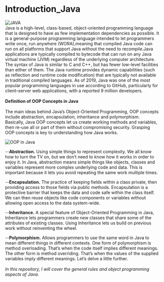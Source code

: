 # Introduction_Java
![JAVA](https://mebee.info/wp-content/uploads/2019/08/os-x-install-java-title.jpg)<br/>
Java is a high-level, class-based, object-oriented programming language that is designed to have as few implementation dependencies as possible. It is a general-purpose programming language intended to let programmers write once,
run anywhere (WORA),meaning that compiled Java code can run on all platforms that support Java without the need to recompile.Java applications are typically compiled to bytecode that can run on any Java virtual machine (JVM) regardless of the underlying computer architecture. The syntax of Java is similar to C and C++, but has fewer low-level facilities than either of them. The Java runtime provides dynamic capabilities (such as reflection and runtime code modification) that are typically not available in traditional compiled languages. As of 2019, 
Java was one of the most popular programming languages in use according to GitHub, particularly for client–server web applications, with a reported 9 million developers.<br/>
<br/>**Definition of OOP Concepts in Java**<br/><br/>
The main ideas behind Java’s Object-Oriented Programming, OOP concepts include abstraction, encapsulation, inheritance and polymorphism. Basically, Java OOP concepts let us create working methods and variables, 
then re-use all or part of them without compromising security. Grasping OOP concepts is key to understanding how Java works.

![OOP in Java](https://www.kerokod.com/wp-content/uploads/2020/05/Ek-A%C3%A7%C4%B1klama-2020-05-23-123809.png)

--**Abstraction.** Using simple things to represent complexity. We all know how to turn the TV on, but we don’t need to know how it works in order to enjoy it. 
In Java, abstraction means simple things like objects, classes and variables represent more complex underlying code and data. 
This is important because it lets you avoid repeating the same work multiple times.

--**Encapsulation.** The practice of keeping fields within a class private, then providing access to those fields via public methods. 
Encapsulation is a protective barrier that keeps the data and code safe within the class itself. We can then reuse objects like code components or variables without 
allowing open access to the data system-wide.

--**Inheritance.** A special feature of Object-Oriented Programming in Java, Inheritance lets programmers create new classes that share some of the attributes of existing classes. 
Using Inheritance lets us build on previous work without reinventing the wheel.

--**Polymorphism.** Allows programmers to use the same word in Java to mean different things in different contexts. One form of polymorphism is method overloading. 
That’s when the code itself implies different meanings. The other form is method overriding. That’s when the values of the supplied variables imply different meanings. Let’s delve a little further.
<br/><br/>*In this repository, I will cover the general rules and object programming aspects of Java.*
